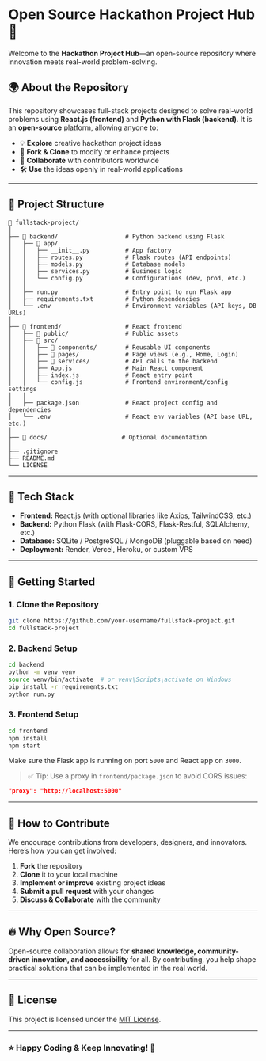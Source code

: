 # Open Source Hackathon Project Hub 🚀  

Welcome to the **Hackathon Project Hub**—an open-source repository where innovation meets real-world problem-solving.  

## 🌍 About the Repository  
This repository showcases full-stack projects designed to solve real-world problems using **React.js (frontend)** and **Python with Flask (backend)**. It is an **open-source** platform, allowing anyone to:  
- 💡 **Explore** creative hackathon project ideas  
- 🔄 **Fork & Clone** to modify or enhance projects  
- 🤝 **Collaborate** with contributors worldwide  
- 🛠️ **Use** the ideas openly in real-world applications  

---

## 📌 Project Structure  

```
📁 fullstack-project/  
│  
├── 📁 backend/                   # Python backend using Flask  
│   ├── 📁 app/  
│   │   ├── __init__.py          # App factory  
│   │   ├── routes.py            # Flask routes (API endpoints)  
│   │   ├── models.py            # Database models  
│   │   ├── services.py          # Business logic  
│   │   └── config.py            # Configurations (dev, prod, etc.)  
│   │  
│   ├── run.py                   # Entry point to run Flask app  
│   ├── requirements.txt         # Python dependencies  
│   └── .env                     # Environment variables (API keys, DB URLs)  
│  
├── 📁 frontend/                  # React frontend  
│   ├── 📁 public/                # Public assets  
│   ├── 📁 src/  
│   │   ├── 📁 components/        # Reusable UI components  
│   │   ├── 📁 pages/             # Page views (e.g., Home, Login)  
│   │   ├── 📁 services/          # API calls to the backend  
│   │   ├── App.js               # Main React component  
│   │   ├── index.js             # React entry point  
│   │   └── config.js            # Frontend environment/config settings  
│   │  
│   ├── package.json             # React project config and dependencies  
│   └── .env                     # React env variables (API base URL, etc.)  
│  
├── 📁 docs/                     # Optional documentation  
│  
├── .gitignore  
├── README.md  
└── LICENSE  
```

---

## 🧠 Tech Stack  
- **Frontend:** React.js (with optional libraries like Axios, TailwindCSS, etc.)  
- **Backend:** Python Flask (with Flask-CORS, Flask-Restful, SQLAlchemy, etc.)  
- **Database:** SQLite / PostgreSQL / MongoDB (pluggable based on need)  
- **Deployment:** Render, Vercel, Heroku, or custom VPS  

---

## 🚀 Getting Started  

### 1. Clone the Repository  
```bash
git clone https://github.com/your-username/fullstack-project.git
cd fullstack-project
```

### 2. Backend Setup  
```bash
cd backend
python -m venv venv
source venv/bin/activate  # or venv\Scripts\activate on Windows
pip install -r requirements.txt
python run.py
```

### 3. Frontend Setup  
```bash
cd frontend
npm install
npm start
```

Make sure the Flask app is running on port `5000` and React app on `3000`.

> ✅ Tip: Use a proxy in `frontend/package.json` to avoid CORS issues:
```json
"proxy": "http://localhost:5000"
```

---

## 🤝 How to Contribute  
We encourage contributions from developers, designers, and innovators. Here’s how you can get involved:  
1. **Fork** the repository  
2. **Clone** it to your local machine  
3. **Implement or improve** existing project ideas  
4. **Submit a pull request** with your changes  
5. **Discuss & Collaborate** with the community  

---

## 🔥 Why Open Source?  
Open-source collaboration allows for **shared knowledge, community-driven innovation, and accessibility** for all. By contributing, you help shape practical solutions that can be implemented in the real world.  

---

## 📃 License  
This project is licensed under the [MIT License](LICENSE).

---

### ⭐ Happy Coding & Keep Innovating! 🚀  
```

